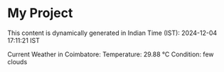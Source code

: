 # My Project

This content is dynamically generated in Indian Time (IST): 2024-12-04 17:11:21 IST


Current Weather in Coimbatore:
Temperature: 29.88 °C
Condition: few clouds
